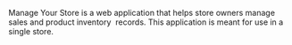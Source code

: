 Manage Your Store is a web application that helps store owners manage sales and product inventory  records. This application is meant for use in a single store.